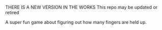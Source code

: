 THERE IS A NEW VERSION IN THE WORKS
This repo may be updated or retired

A super fun game about figuring out how many fingers are held up.
